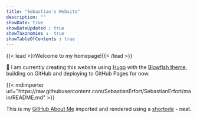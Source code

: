 ```yaml
---
title: "Sebastian's Website"
description: ""
showDate: true
showDateUpdated : true
showTaxonomies :  true
showTableOfContents : true
---
```


{{< lead >}}Welcome to my homepage!{{< /lead >}}

:construction: I am currently creating this website using [Hugo](https://gohugo.io/) with the [Blowfish theme](https://github.com/nunocoracao/blowfish), building on GitHub and deploying to GitHub Pages for now.

<div style="text-align: left">
{{< mdimporter url="https://raw.githubusercontent.com/SebastianErfort/SebastianErfort/main/README.md" >}}
</div>

This is my [GitHub About Me](https://github.com/SebastianErfort/SebastianErfort) imported and rendered using a [shortode](https://blowfish.page/docs/shortcodes/#markdown-importer) - neat.
